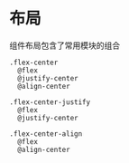 # 布局

组件布局包含了常用模块的组合

```stylus
.flex-center
  @flex
  @justify-center
  @align-center

.flex-center-justify
  @flex
  @justify-center

.flex-center-align
  @flex
  @align-center
```



